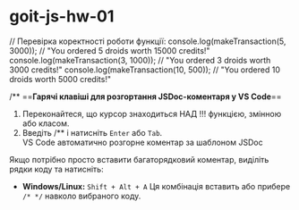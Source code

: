 # goit-js-hw-01

// Перевірка коректності роботи функції:
console.log(makeTransaction(5, 3000)); // "You ordered 5 droids worth 15000 credits!"
console.log(makeTransaction(3, 1000)); // "You ordered 3 droids worth 3000 credits!"
console.log(makeTransaction(10, 500)); // "You ordered 10 droids worth 5000 credits!"

/**
==**Гарячі клавіші для розгортання JSDoc-коментаря у VS Code**==
1. Переконайтеся, що курсор знаходиться НАД !!! функцією, змінною або класом.
2. Введіть /** і натисніть `Enter` або `Tab`.  
    VS Code автоматично розгорне коментар за шаблоном JSDoc
    
Якщо потрібно просто вставити багаторядковий коментар, виділіть рядки коду та натисніть:
- **Windows/Linux:** `Shift + Alt + A`
Ця комбінація вставить або прибере `/* */` навколо вибраного коду.